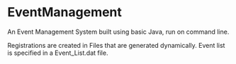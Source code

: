 # EventManagement
An Event Management System built using basic Java, run on command line.

Registrations are created in Files that are generated dynamically. Event list is specified in a Event_List.dat file. 
